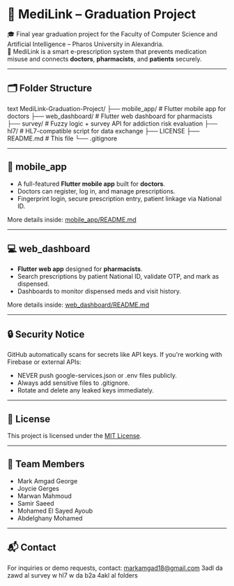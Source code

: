 # 🏥 MediLink – Graduation Project


🎓 Final year graduation project for the Faculty of Computer Science and Artificial Intelligence – Pharos University in Alexandria.  
💊 MediLink is a smart e-prescription system that prevents medication misuse and connects **doctors**, **pharmacists**, and **patients** securely.

---

## 🗂️ Folder Structure

text
MediLink-Graduation-Project/
├── mobile_app/          # Flutter mobile app for doctors
├── web_dashboard/       # Flutter web dashboard for pharmacists
├── survey/              # Fuzzy logic + survey API for addiction risk evaluation
├── hl7/                 # HL7-compatible script for data exchange
├── LICENSE
├── README.md            # This file
└── .gitignore


---

## 📱 mobile_app

- A full-featured **Flutter mobile app** built for **doctors**.
- Doctors can register, log in, and manage prescriptions.
- Fingerprint login, secure prescription entry, patient linkage via National ID.

More details inside: [mobile_app/README.md](./mobile_app/README.md)

---

## 💻 web_dashboard

- **Flutter web app** designed for **pharmacists**.
- Search prescriptions by patient National ID, validate OTP, and mark as dispensed.
- Dashboards to monitor dispensed meds and visit history.

More details inside: [web_dashboard/README.md](./web_dashboard/README.md)

---

## 🔒 Security Notice

GitHub automatically scans for secrets like API keys. If you're working with Firebase or external APIs:

- NEVER push google-services.json or .env files publicly.
- Always add sensitive files to .gitignore.
- Rotate and delete any leaked keys immediately.

---

## 📜 License

This project is licensed under the [MIT License](./LICENSE).

---

## 👥 Team Members

- Mark Amgad George
- Joycie Gerges
- Marwan Mahmoud
- Samir Saeed
- Mohamed El Sayed Ayoub
- Abdelghany Mohamed

---

## 📬 Contact

For inquiries or demo requests, contact: markamgad18@gmail.com
3adl da zawd al survey w hl7 w da b2a 4akl al folders 
